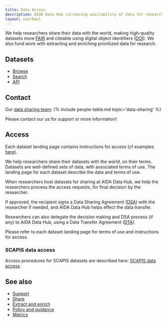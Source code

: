 ```yaml
---
title: Data Access
description: AIDA Data Hub increasing availability of data for research.
layout: overhaul
---
```

We help researchers share their data with the world, making high-quality
datasets more [FAIR](/metrics#fair) and citeable using digital object identifiers
([DOI](/about#what-are-dois-and-dataset-registers)). We also fund work with
extracting and enriching prioritized data for research.

## Datasets

* [Browse](../datasets)
* [Search](/search)
* [API](/api)

## Contact
Our [data sharing team](../people#data-sharing):
{% include people-table.md topic='data-sharing' %}

Please contact our us for support or more information!

## Access
Each dataset landing page contains instructions for access (cf examples [here](../datasets)).

We help researchers share their datasets with the world, on their terms.
Datasets are well-defined sets of data, with associated terms of use. The
landing page for each dataset describe the data and terms of use.

When researchers host datasets for sharing at AIDA Data Hub, we help the
researchers process the access requests, for final decision by the researcher.

If approved, the recipient signs a Data Sharing Agreement ([DSA](/sharing/templates))
with the researcher if needed, and AIDA Data Hub helps effect the data transfer.

Researchers can also delegate the decision making and DSA process (if any)
to AIDA Data Hub, using a Data Transfer Agreement ([DTA](/sharing/templates)).

Please refer to each dataset landing page for terms of use and instructions
for access.

### SCAPIS data access
Access procedures for SCAPIS datasets are described here: [SCAPIS data access](../datasets/scapis#access).

## See also

* [Support](../support)
* [Share](../share)
* [Extract and enrich](../services/extract-enrich)
* [Policy and guidance](../policy)
* [Metrics](/metrics)
